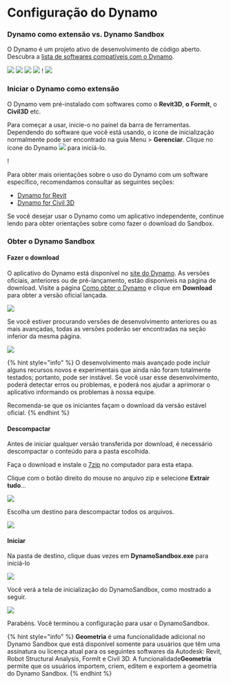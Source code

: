 # Configuração do Dynamo

### Dynamo como extensão vs. Dynamo Sandbox

O Dynamo é um projeto ativo de desenvolvimento de código aberto. Descubra a [lista de softwares compatíveis com o Dynamo](http://dynamobim.org/download/).

![](images/setupfordynamo-dynamorevit.png) ![](images/setupfordynamo-dynamocivil3D.png) ![](images/setupfordynamo-dynamoaliasdesign.png) ![](images/setupfordynamo-dynamoformit.png) \![](<images/setupfordynamo-dynamoadvancesteel (1).png>) ![](images/setupfordynamo-dynamorobotstructuralanalysis.png)

### Iniciar o Dynamo como extensão

O Dynamo vem pré-instalado com softwares como o **Revit3D**, **o FormIt**, o **Civil3D** etc.

Para começar a usar, inicie-o no painel da barra de ferramentas. Dependendo do software que você está usando, o ícone de inicialização normalmente pode ser encontrado na guia Menu > **Gerenciar**. Clique no ícone do Dynamo ![](images/dynamoCore-halfSize.png) para iniciá-lo.

\![](<../7_dynamo_for_revit/images/1/launchdynamofromrevit (1).jpg>)

Para obter mais orientações sobre o uso do Dynamo com um software específico, recomendamos consultar as seguintes seções:

* [Dynamo for Revit](../7\_dynamo\_for\_revit/)
* [Dynamo for Civil 3D](../dynamo-for-civil-3d/)

Se você desejar usar o Dynamo como um aplicativo independente, continue lendo para obter orientações sobre como fazer o download do Sandbox.

### Obter o Dynamo Sandbox

#### Fazer o download

O aplicativo do Dynamo está disponível no [site do Dynamo](http://dynamobim.com). As versões oficiais, anteriores ou de pré-lançamento, estão disponíveis na página de download. Visite a página [Como obter o Dynamo](http://dynamobim.org/download/) e clique em **Download** para obter a versão oficial lançada.

![](images/dynamo-sandbox\(1\).png)

Se você estiver procurando versões de desenvolvimento anteriores ou as mais avançadas, todas as versões poderão ser encontradas na seção inferior da mesma página.

![](images/DynamoSandboxAllbuilds.jpg)

{% hint style="info" %} O desenvolvimento mais avançado pode incluir alguns recursos novos e experimentais que ainda não foram totalmente testados; portanto, pode ser instável. Se você usar esse desenvolvimento, poderá detectar erros ou problemas, e poderá nos ajudar a aprimorar o aplicativo informando os problemas à nossa equipe.

Recomenda-se que os iniciantes façam o download da versão estável oficial. {% endhint %}

#### Descompactar

Antes de iniciar qualquer versão transferida por download, é necessário descompactar o conteúdo para a pasta escolhida.

Faça o download e instale o [7zip](https://www.7-zip.org/download.html) no computador para esta etapa.

Clique com o botão direito do mouse no arquivo zip e selecione **Extrair tudo**...

![](images/02-03Extractzipfile.jpg)

Escolha um destino para descompactar todos os arquivos.

![](images/02-04Extractdestinationfolder.jpg)

#### Iniciar

Na pasta de destino, clique duas vezes em **DynamoSandbox.exe** para iniciá-lo

![](images/02-05Dynamoexe.jpg)

Você verá a tela de inicialização do DynamoSandbox, como mostrado a seguir.

![](images/02-06Dynamostartupscreen.jpg)

Parabéns. Você terminou a configuração para usar o DynamoSandbox.

{% hint style="info" %} **Geometria** é uma funcionalidade adicional no Dynamo Sandbox que está disponível somente para usuários que têm uma assinatura ou licença atual para os seguintes softwares da Autodesk: Revit, Robot Structural Analysis, FormIt e Civil 3D. A funcionalidade**Geometria** permite que os usuários importem, criem, editem e exportem a geometria do Dynamo Sandbox. {% endhint %}
